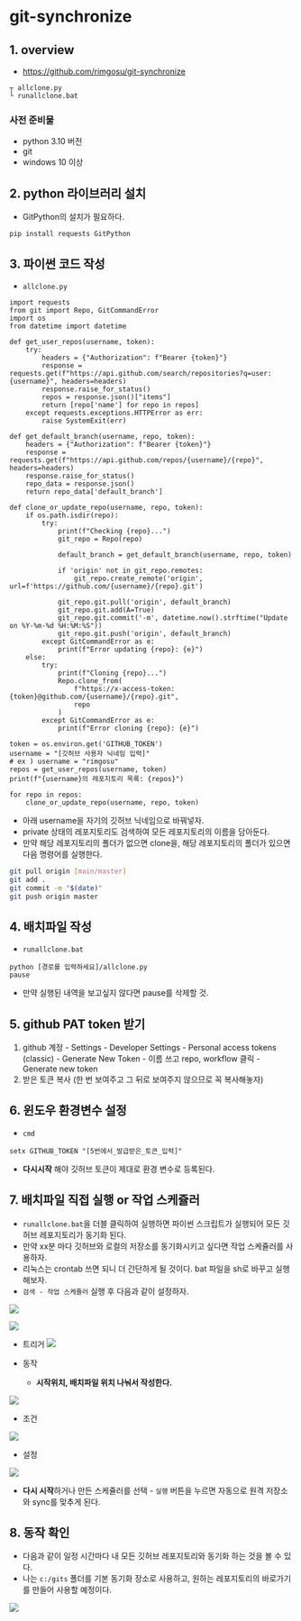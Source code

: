 # git-synchronize

## 1. overview
- <https://github.com/rimgosu/git-synchronize>
```
┬ allclone.py 
└ runallclone.bat
```

### 사전 준비물
- python 3.10 버전
- git
- windows 10 이상

## 2. python 라이브러리 설치
- GitPython의 설치가 필요하다.
```
pip install requests GitPython
```


## 3. 파이썬 코드 작성
- `allclone.py`

```
import requests
from git import Repo, GitCommandError
import os
from datetime import datetime

def get_user_repos(username, token):
    try:
        headers = {"Authorization": f"Bearer {token}"}
        response = requests.get(f"https://api.github.com/search/repositories?q=user:{username}", headers=headers)
        response.raise_for_status()
        repos = response.json()["items"]
        return [repo['name'] for repo in repos]
    except requests.exceptions.HTTPError as err:
        raise SystemExit(err)

def get_default_branch(username, repo, token):
    headers = {"Authorization": f"Bearer {token}"}
    response = requests.get(f"https://api.github.com/repos/{username}/{repo}", headers=headers)
    response.raise_for_status()
    repo_data = response.json()
    return repo_data['default_branch']

def clone_or_update_repo(username, repo, token):
    if os.path.isdir(repo):
        try:
            print(f"Checking {repo}...")
            git_repo = Repo(repo)

            default_branch = get_default_branch(username, repo, token)

            if 'origin' not in git_repo.remotes:
                git_repo.create_remote('origin', url=f'https://github.com/{username}/{repo}.git')

            git_repo.git.pull('origin', default_branch)
            git_repo.git.add(A=True)
            git_repo.git.commit('-m', datetime.now().strftime("Update on %Y-%m-%d %H:%M:%S"))
            git_repo.git.push('origin', default_branch)
        except GitCommandError as e:
            print(f"Error updating {repo}: {e}")
    else:
        try:
            print(f"Cloning {repo}...")
            Repo.clone_from(
                f"https://x-access-token:{token}@github.com/{username}/{repo}.git",
                repo
            )
        except GitCommandError as e:
            print(f"Error cloning {repo}: {e}")

token = os.environ.get('GITHUB_TOKEN')
username = "[깃허브 사용자 닉네임 입력]"
# ex ) username = "rimgosu"
repos = get_user_repos(username, token)
print(f"{username}의 레포지토리 목록: {repos}")

for repo in repos:
    clone_or_update_repo(username, repo, token)
```

- 아래 username을 자기의 깃허브 닉네임으로 바꿔넣자.
- private 상태의 레포지토리도 검색하여 모든 레포지토리의 이름을 담아둔다.
- 만약 해당 레포지토리의 폴더가 없으면 clone을, 해당 레포지토리의 폴더가 있으면 다음 명령어를 실행한다.

```bash
git pull origin [main/master]
git add .
git commit -m "$(date)"
git push origin master
```


## 4. 배치파일 작성
- `runallclone.bat`
```
python [경로를 입력하세요]/allclone.py
pause
```

- 만약 실행된 내역을 보고싶지 않다면 pause를 삭제할 것.


## 5. github PAT token 받기

1. github 계정 - Settings - Developer Settings - Personal access tokens (classic) - Generate New Token - 이름 쓰고 repo, workflow 클릭 - Generate new token
2. 받은 토큰 복사 (한 번 보여주고 그 뒤로 보여주지 않으므로 꼭 복사해놓자)


## 6. 윈도우 환경변수 설정
- `cmd`
```
setx GITHUB_TOKEN "[5번에서_발급받은_토큰_입력]"
```
- **다시시작** 해야 깃허브 토큰이 제대로 환경 변수로 등록된다.


## 7. 배치파일 직접 실행 or 작업 스케쥴러
- `runallclone.bat`을 더블 클릭하여 실행하면 파이썬 스크립트가 실행되어 모든 깃허브 레포지토리가 동기화 된다.
- 만약 xx분 마다 깃허브와 로컬의 저장소를 동기화시키고 싶다면 작업 스케쥴러를 사용하자. 
- 리눅스는 crontab 쓰면 되니 더 간단하게 될 것이다. bat 파일을 sh로 바꾸고 실행해보자.
- `검색 - 작업 스케쥴러` 실행 후 다음과 같이 설정하자.
   
![](https://velog.velcdn.com/images/rimgosu/post/b4dd2802-5e58-4532-92ec-cb049f6f0fea/image.png)

![](https://velog.velcdn.com/images/rimgosu/post/1282b99f-ebde-4c81-b0e0-6efc61b08fd6/image.png)

- 트리거
![](https://velog.velcdn.com/images/rimgosu/post/9a628f18-e723-4260-aad9-32c712262687/image.png)

- 동작 
   - **시작위치, 배치파일 위치 나눠서 작성한다.**

![](https://velog.velcdn.com/images/rimgosu/post/2882834b-e9bf-4f34-8b1f-d3faca41c256/image.png)

- 조건

![](https://velog.velcdn.com/images/rimgosu/post/b8fded2b-1193-4169-8cd6-a5b27b205be9/image.png)

- 설정

![](https://velog.velcdn.com/images/rimgosu/post/05ef3723-a227-495c-8b8c-ba240b0fd500/image.png)

- **다시 시작**하거나 만든 스케쥴러를 선택 - `실행` 버튼을 누르면 자동으로 원격 저장소와 sync를 맞추게 된다.

## 8. 동작 확인
- 다음과 같이 일정 시간마다 내 모든 깃허브 레포지토리와 동기화 하는 것을 볼 수 있다.
- 나는 `c:/gits` 폴더를 기본 동기화 장소로 사용하고, 원하는 레포지토리의 바로가기를 만들어 사용할 예정이다. 

![](https://velog.velcdn.com/images/rimgosu/post/8b9900a4-181a-4dfd-8603-e17530019e3d/image.png)
